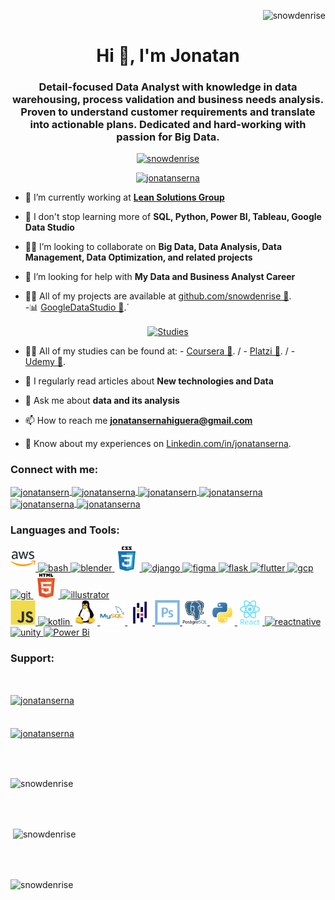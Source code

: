 <p align="right"> 
  <img src="https://komarev.com/ghpvc/?username=snowdenrise&label=Profile%20views&color=0e75b6&style=flat" alt="snowdenrise" /> 
</p>

<h1 align="center">Hi 👋, I'm Jonatan</h1>
<h3 align="center">Detail-focused Data Analyst with knowledge in data warehousing, process validation and business needs analysis. Proven to understand customer requirements and translate into actionable plans. Dedicated and hard-working with passion for Big Data.</h3>


<p align="center"> 
  <a href="https://github.com/ryo-ma/github-profile-trophy"><img src="https://github-profile-trophy.vercel.app/?username=snowdenrise" alt="snowdenrise" /></a> 
</p>

<p align="center">
  <a href="https://twitter.com/jonatanserna" target="blank">
    <img src="https://img.shields.io/twitter/follow/jonatanserna?logo=twitter&style=for-the-badge" alt="jonatanserna" />
  </a> 
</p>

- 🔭 I’m currently working at <a href="https://www.leangroup.com/">**Lean Solutions Group**</a>

- 🌱 I don't stop learning more of **SQL, Python, Power BI, Tableau, Google Data Studio**

- 🕺🏻 I’m looking to collaborate on **Big Data, Data Analysis, Data Management, Data Optimization, and related projects**

- 🤝 I’m looking for help with **My Data and Business Analyst Career**

- 👨‍💻 All of my projects are available at [github.com/snowdenrise 🔗](https://github.com/snowdenrise/ "Snowdenrise").<br>
-📊 [GoogleDataStudio 🔗](https://lookerstudio.google.com/reporting/9314cf26-29fb-46a4-abf5-cce5df7999d1/page/t5EBB "GoogleDataStudio").´



<p align="center">
<a href="https://github.com/snowdenrise/snowdenrise.github.io">
<img align="center" src="https://user-images.githubusercontent.com/85919098/203879717-9d90bc7d-6e1a-4bd9-8c5b-7ab562e7a5de.gif" alt="Studies" height="108" width="200" />
</a>
</p>

- 🎒🏫 All of my studies can be found at:
       - [Coursera 🔗](https://www.coursera.org/user/2dee353dbb63bba59febf789e83b3cd5). / 
       - [Platzi 🔗](https://platzi.com/p/jonatanserna/). / 
       - [Udemy 🔗](https://www.udemy.com/user/jonatan-serna-higuera/).

- 📝 I regularly read articles about **New technologies and Data**

- 💬 Ask me about **data and its analysis**

- 📫 How to reach me **jonatansernahiguera@gmail.com**

- 📄 Know about my experiences on [Linkedin.com/in/jonatanserna](https://www.linkedin.com/in/jonatanserna "LinkedIn").

<h3 align="left">Connect with me:</h3>
<p align="left">
<a href="https://twitter.com/jonatanserna" target="blank">
  <img align="center" src="https://raw.githubusercontent.com/rahuldkjain/github-profile-readme-generator/master/src/images/icons/Social/twitter.svg" alt="jonatansern" height="30" width="40" />
  </a>
<a href="https://linkedin.com/in/jonatanserna" target="blank">
  <img align="center" src="https://raw.githubusercontent.com/rahuldkjain/github-profile-readme-generator/master/src/images/icons/Social/linked-in-alt.svg" alt="jonatanserna" height="30" width="40" />
  </a>
<a href="https://stackoverflow.com/users/jonatansern" target="blank">
  <img align="center" src="https://raw.githubusercontent.com/rahuldkjain/github-profile-readme-generator/master/src/images/icons/Social/stack-overflow.svg" alt="jonatansern" height="30" width="40" />
  </a>
<a href="https://fb.com/jonatanserna" target="blank">
  <img align="center" src="https://raw.githubusercontent.com/rahuldkjain/github-profile-readme-generator/master/src/images/icons/Social/facebook.svg" alt="jonatanserna" height="30" width="40" />
  </a>
<a href="https://instagram.com/jonatanserna" target="blank">
  <img align="center" src="https://raw.githubusercontent.com/rahuldkjain/github-profile-readme-generator/master/src/images/icons/Social/instagram.svg" alt="jonatanserna" height="30" width="40" />
  </a>
<a href="https://discord.gg/jonatanserna" target="blank">
  <img align="center" src="https://raw.githubusercontent.com/rahuldkjain/github-profile-readme-generator/master/src/images/icons/Social/discord.svg" alt="jonatanserna" height="30" width="40" />
  </a>
</p>

<h3 align="left">Languages and Tools:</h3>
<p align="left"> 
  <a href="https://aws.amazon.com" target="_blank" rel="noreferrer"> 
  <img src="https://raw.githubusercontent.com/devicons/devicon/master/icons/amazonwebservices/amazonwebservices-original-wordmark.svg" alt="aws" width="40" height="40"/> 
  </a> 
  <a href="https://www.gnu.org/software/bash/" target="_blank" rel="noreferrer"> 
  <img src="https://www.vectorlogo.zone/logos/gnu_bash/gnu_bash-icon.svg" alt="bash" width="40" height="40"/> </a> <a href="https://www.blender.org/" target="_blank" rel="noreferrer"> <img src="https://download.blender.org/branding/community/blender_community_badge_white.svg" alt="blender" width="40" height="40"/> </a> <a href="https://www.w3schools.com/css/" target="_blank" rel="noreferrer"> <img src="https://raw.githubusercontent.com/devicons/devicon/master/icons/css3/css3-original-wordmark.svg" alt="css3" width="40" height="40"/> </a> <a href="https://www.djangoproject.com/" target="_blank" rel="noreferrer"> <img src="https://cdn.worldvectorlogo.com/logos/django.svg" alt="django" width="40" height="40"/> </a> <a href="https://www.figma.com/" target="_blank" rel="noreferrer"> <img src="https://www.vectorlogo.zone/logos/figma/figma-icon.svg" alt="figma" width="40" height="40"/> </a> <a href="https://flask.palletsprojects.com/" target="_blank" rel="noreferrer"> <img src="https://www.vectorlogo.zone/logos/pocoo_flask/pocoo_flask-icon.svg" alt="flask" width="40" height="40"/> </a> <a href="https://flutter.dev" target="_blank" rel="noreferrer"> <img src="https://www.vectorlogo.zone/logos/flutterio/flutterio-icon.svg" alt="flutter" width="40" height="40"/> </a> <a href="https://cloud.google.com" target="_blank" rel="noreferrer"> <img src="https://www.vectorlogo.zone/logos/google_cloud/google_cloud-icon.svg" alt="gcp" width="40" height="40"/> </a> <a href="https://git-scm.com/" target="_blank" rel="noreferrer"> <img src="https://www.vectorlogo.zone/logos/git-scm/git-scm-icon.svg" alt="git" width="40" height="40"/> </a> <a href="https://www.w3.org/html/" target="_blank" rel="noreferrer"> <img src="https://raw.githubusercontent.com/devicons/devicon/master/icons/html5/html5-original-wordmark.svg" alt="html5" width="40" height="40"/> </a> <a href="https://www.adobe.com/in/products/illustrator.html" target="_blank" rel="noreferrer"> <img src="https://www.vectorlogo.zone/logos/adobe_illustrator/adobe_illustrator-icon.svg" alt="illustrator" width="40" height="40"/> </a> 
  <br>  
  <a href="https://developer.mozilla.org/en-US/docs/Web/JavaScript" target="_blank" rel="noreferrer"> <img src="https://raw.githubusercontent.com/devicons/devicon/master/icons/javascript/javascript-original.svg" alt="javascript" width="40" height="40"/> </a> <a href="https://kotlinlang.org" target="_blank" rel="noreferrer"> <img src="https://www.vectorlogo.zone/logos/kotlinlang/kotlinlang-icon.svg" alt="kotlin" width="40" height="40"/> </a> <a href="https://www.linux.org/" target="_blank" rel="noreferrer"> <img src="https://raw.githubusercontent.com/devicons/devicon/master/icons/linux/linux-original.svg" alt="linux" width="40" height="40"/> </a> <a href="https://www.mysql.com/" target="_blank" rel="noreferrer"> <img src="https://raw.githubusercontent.com/devicons/devicon/master/icons/mysql/mysql-original-wordmark.svg" alt="mysql" width="40" height="40"/> </a> <a href="https://pandas.pydata.org/" target="_blank" rel="noreferrer"> <img src="https://raw.githubusercontent.com/devicons/devicon/2ae2a900d2f041da66e950e4d48052658d850630/icons/pandas/pandas-original.svg" alt="pandas" width="40" height="40"/> </a> <a href="https://www.photoshop.com/en" target="_blank" rel="noreferrer"> <img src="https://raw.githubusercontent.com/devicons/devicon/master/icons/photoshop/photoshop-line.svg" alt="photoshop" width="40" height="40"/> </a> <a href="https://www.postgresql.org" target="_blank" rel="noreferrer"> <img src="https://raw.githubusercontent.com/devicons/devicon/master/icons/postgresql/postgresql-original-wordmark.svg" alt="postgresql" width="40" height="40"/> </a> <a href="https://www.python.org" target="_blank" rel="noreferrer"> <img src="https://raw.githubusercontent.com/devicons/devicon/master/icons/python/python-original.svg" alt="python" width="40" height="40"/> </a> <a href="https://reactjs.org/" target="_blank" rel="noreferrer"> <img src="https://raw.githubusercontent.com/devicons/devicon/master/icons/react/react-original-wordmark.svg" alt="react" width="40" height="40"/> </a> <a href="https://reactnative.dev/" target="_blank" rel="noreferrer"> <img src="https://reactnative.dev/img/header_logo.svg" alt="reactnative" width="40" height="40"/> </a> 
  <a href="https://unity.com/" target="_blank" rel="noreferrer"> <img src="https://www.vectorlogo.zone/logos/unity3d/unity3d-icon.svg" alt="unity" width="40" height="40"/> </a> 
  <a href="https://powerbi.microsoft.com" target="_blank" rel="noreferrer"> <img src="https://www.vectorlogo.zone/logos/microsoft_powerbi/microsoft_powerbi-icon.svg" alt="Power Bi" width="40" height="40"/> </a> 
</p>

<h3 align="left">Support:</h3>
<br>
<p>
  <a href="https://www.buymeacoffee.com/jonatanserna"> 
    <img align="center" src="https://cdn.buymeacoffee.com/buttons/v2/default-yellow.png" height="50" width="210" alt="jonatanserna" />
  </a>
  <br>
  <br>
  <a href="https://ko-fi.com/jonatanserna"> 
  <br>
  <img align="center" src="https://cdn.ko-fi.com/cdn/kofi3.png?v=3" height="50" width="210" alt="jonatanserna" /></a>
</p>
<br>
<br>

<p><img align="center" src="https://github-readme-stats.vercel.app/api/top-langs?username=snowdenrise&show_icons=true&locale=en&layout=compact" alt="snowdenrise" /></p>
<br>
<br>
<p>&nbsp;<img align="center" src="https://github-readme-stats.vercel.app/api?username=snowdenrise&show_icons=true&locale=en" alt="snowdenrise" /></p>
<br>
<br>
<p><img align="center" src="https://github-readme-streak-stats.herokuapp.com/?user=snowdenrise&" alt="snowdenrise" /></p>
<br>
<br>

